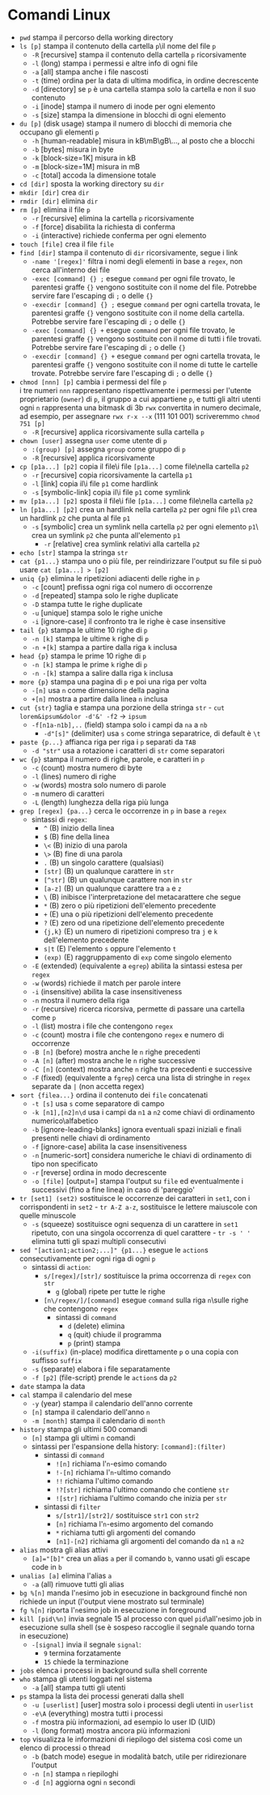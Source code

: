 # Comandi Linux
* `pwd` stampa il percorso della working directory
* `ls [p]` stampa il contenuto della cartella `p`\il nome del file `p`
  * `-R` [recursive] stampa il contenuto della cartella `p` ricorsivamente
  * `-l` (long) stampa i permessi e altre info di ogni file
  * `-a` [all] stampa anche i file nascosti
  * `-t` (time) ordina per la data di ultima modifica, in ordine decrescente
  * `-d` [directory] se `p` è una cartella stampa solo la cartella e non il suo contenuto
  * `-i` [inode] stampa il numero di inode per ogni elemento
  * `-s` [size] stampa la dimensione in blocchi di ogni elemento
* `du [p]` (disk usage) stampa il numero di blocchi di memoria che occupano gli elementi `p`
  * `-h` [human-readable] misura in kB\mB\gB\\..., al posto che a blocchi
  * `-b` [bytes] misura in byte
  * `-k` [block-size=1K] misura in kB
  * `-m` [block-size=1M] misura in mB
  * `-c` [total] accoda la dimensione totale
* `cd [dir]` sposta la working directory su `dir` 
* `mkdir [dir]` crea `dir`
* `rmdir [dir]` elimina `dir`
* `rm [p]` elimina il file `p`
  * `-r` [recursive] elimina la cartella `p` ricorsivamente
  * `-f` [force] disabilita la richiesta di conferma
  * `-i` (interactive) richiede conferma per ogni elemento
* `touch [file]` crea il file `file`
* `find [dir]` stampa il contenuto di `dir` ricorsivamente, segue i link
  * `-name '[regex]'` filtra i nomi degli elementi in base a `regex`, non cerca all'interno dei file
  * `-exec [command] {} ;` esegue `command` per ogni file trovato, le parentesi graffe `{}` vengono sostituite con il nome del file. Potrebbe servire fare l'escaping di `;` o delle `{}`
  * `-execdir [command] {} ;` esegue `command` per ogni cartella trovata, le parentesi graffe `{}` vengono sostituite con il nome della cartella. Potrebbe servire fare l'escaping di `;` o delle `{}`
  * `-exec [command] {} +` esegue `command` per ogni file trovato, le parentesi graffe `{}` vengono sostituite con il nome di tutti i file trovati. Potrebbe servire fare l'escaping di `;` o delle `{}`
  * `-execdir [command] {} +` esegue `command` per ogni cartella trovata, le parentesi graffe `{}` vengono sostituite con il nome di tutte le cartelle trovate. Potrebbe servire fare l'escaping di `;` o delle `{}`
* `chmod [nnn] [p]` cambia i permessi del file `p`\
  i tre numeri `nnn` rappresentano rispettivamente i permessi per l'utente proprietario (`owner`) di `p`, il gruppo a cui appartiene `p`, e tutti gli altri utenti\
  ogni `n` rappresenta una bitmask di 3b `rwx` convertita in numero decimale, ad esempio, per assegnare `rwx r-x --x` (111 101 001) scriveremmo `chmod 751 [p]`
  * `-R` [recursive] applica ricorsivamente sulla cartella `p`
* `chown [user]` assegna `user` come utente di `p`
  * `:(group) [p]` assegna `group` come gruppo di `p`
  * `-R` [recursive] applica ricorsivamente
* `cp [p1a...] [p2]` copia il file\i file `[p1a...]` come file\nella cartella `p2`
  * `-r` [recursive] copia ricorsivamente la cartella `p1`
  * `-l` [link] copia il\i file `p1` come hardlink
  * `-s` [symbolic-link] copia il\i file  `p1` come symlink
* `mv [p1a...] [p2]` sposta il file\i file `[p1a...]` come file\nella cartella `p2`
* `ln [p1a...] [p2]` crea un hardlink nella cartella `p2` per ogni file `p1`\ crea un hardlink `p2` che punta al file `p1`
  * `-s` [symbolic] crea un symlink nella cartella `p2` per ogni elemento `p1`\ crea un symlink `p2` che punta all'elemento `p1`
    * `-r` [relative] crea symlink relativi alla cartella `p2`
* `echo [str]` stampa la stringa `str`
* `cat {p1...}` stampa uno o più file, per reindirizzare l'output su file si può usare `cat [p1a...] > [p2]`
* `uniq {p}` elimina le ripetizioni adiacenti delle righe in `p`
  * `-c` [count] prefissa ogni riga col numero di occorrenze
  * `-d` [repeated] stampa solo le righe duplicate
  * `-D` stampa tutte le righe duplicate
  * `-u` [unique] stampa solo le righe uniche
  * `-i` [ignore-case] il confronto tra le righe è case insensitive
* `tail {p}` stampa le ultime 10 righe di `p`
  * `-n [k]` stampa le ultime `k` righe di `p`
  * `-n +[k]` stampa a partire dalla riga `k` inclusa
* `head {p}` stampa le prime 10 righe di `p`
  * `-n [k]` stampa le prime `k` righe di `p`
  * `-n -[k]` stampa a salire dalla riga `k` inclusa
* `more {p}` stampa una pagina di `p` e poi una riga per volta
  * `-[n]` usa `n` come dimensione della pagina
  * `+[n]` mostra a partire dalla linea `n` inclusa
* `cut {str}` taglia e stampa una porzione della stringa `str` - `cut lorem&ipsum&dolor -d'&' -f2` -> `ipsum`
  * `-f[n1a-n1b],..` (field) stampa solo i campi da `na` a `nb`
    * `-d"[s]"` (delimiter) usa `s` come stringa separatrice, di default è `\t`
* `paste {p...}` affianca riga per riga i `p` separati da `TAB`
  * `-d "str"` usa a rotazione i caratteri di `str` come separatori
* `wc {p}` stampa il numero di righe, parole, e caratteri in `p`
  * `-c` (count) mostra numero di byte
  * `-l` (lines) numero di righe
  * `-w` (words) mostra solo numero di parole
  * `-m` numero di caratteri
  * `-L` (length) lunghezza della riga più lunga
* `grep [regex] {pa...}` cerca le occorrenze in `p` in base a `regex`
  * sintassi di `regex`:
    * `^` (B) inizio della linea
    * `$` (B) fine della linea
    * `\<` (B) inizio di una parola
    * `\>` (B) fine di una parola
    * `.` (B) un singolo carattere (qualsiasi)
    * `[str]` (B) un qualunque carattere in `str`
    * `[^str]` (B) un qualunque carattere non in `str`
    * `[a-z]` (B) un qualunque carattere tra `a` e `z`
    * `\` (B) inibisce l'interpretazione del metacarattere che segue
    * `*` (B) zero o più ripetizioni dell'elemento precedente
    * `+` (E) una o più ripetizioni dell'elemento precedente
    * `?` (E) zero od una ripetizione dell'elemento precedente
    * `{j,k}` (E) un numero di ripetizioni compreso tra `j` e `k` dell'elemento precedente
    * `s|t` (E) l'elemento `s` oppure l'elemento `t`
    * `(exp)` (E) raggruppamento di `exp` come singolo elemento
  * `-E` (extended) (equivalente a `egrep`) abilita la sintassi estesa per `regex`
  * `-w` (words) richiede il match per parole intere
  * `-i` (insensitive) abilita la case insensitiveness
  * `-n` mostra il numero della riga
  * `-r` (recursive) ricerca ricorsiva, permette di passare una cartella come `p`
  * `-l` (list) mostra i file che contengono `regex`
  * `-c` (count) mostra i file che contengono `regex` e numero di occorrenze
  * `-B [n]` (before) mostra anche le `n` righe precedenti
  * `-A [n]` (after) mostra anche le `n` righe successive
  * `-C [n]` (context) mostra anche `n` righe tra precedenti e successive
  * `-F` (fixed) (equivalente a `fgrep`) cerca una lista di stringhe in `regex` separate da `|` (non accetta regex)
* `sort {filea...}` ordina il contenuto dei `file` concatenati
  * `-t [s]` usa `s` come separatore di campo
  * `-k [n1],[n2]n\d` usa i campi da `n1` a `n2` come chiavi di ordinamento numerico\alfabetico
  * `-b` [ignore-leading-blanks] ignora eventuali spazi iniziali e finali presenti nelle chiavi di ordinamento
  * `-f` [ignore-case] abilita la case insensitiveness
  * `-n` [numeric-sort] considera numeriche le chiavi di ordinamento di tipo non specificato
  * `-r` [reverse] ordina in modo decrescente
  * `-o [file]` [output=] stampa l'output su `file` ed eventualmente i successivi (fino a fine linea) in caso di 'pareggio'
* `tr [set1] (set2)` sostituisce le occorrenze dei caratteri in `set1`, con i corrispondenti in `set2` - `tr A-Z a-z`, sostituisce le lettere maiuscole con quelle minuscole
  * `-s` (squeeze) sostituisce ogni sequenza di un carattere in `set1` ripetuto, con una singola occorrenza di quel carattere - `tr -s ' '` elimina tutti gli spazi multipli consecutivi
* `sed "[action1;action2;...]" {p1...}` esegue le `action`s consecutivamente per ogni riga di ogni `p`
  * sintassi di `action`:
    * `s/[regex]/[str]/` sostituisce la prima occorrenza di `regex`  con `str`
      * `g` (global) ripete per tutte le righe
    * `[n\/regex/]/[command]` esegue `command` sulla riga `n`\sulle righe che contengono `regex`
      * sintassi di `command`
        * `d` (delete) elimina
        * `q` (quit) chiude il programma
        * `p` (print) stampa
  * `-i(suffix)` (in-place) modifica direttamente `p` o una copia con suffisso `suffix`
  * `-s` (separate) elabora i file separatamente
  * `-f [p2]` (file-script) prende le `action`s da `p2`
* `date` stampa la data
* `cal` stampa il calendario del mese
  * `-y` (year) stampa il calendario dell'anno corrente
  * `[n]` stampa il calendario dell'anno `n`
  * `-m [month]` stampa il calendario di `month`
* `history` stampa gli ultimi 500 comandi
  * `[n]` stampa gli ultimi `n` comandi
  * sintassi per l'espansione della history: `[command]:(filter)`
    * sintassi di `command`
      * `![n]` richiama l'`n`-esimo comando
      * `!-[n]` richiama l'`n`-ultimo comando
      * `!!` richiama l'ultimo comando
      * `!?[str]` richiama l'ultimo comando che contiene `str`
      * `![str]` richiama l'ultimo comando che inizia per `str`
    * sintassi di `filter`
      * `s/[str1]/[str2]/` sostituisce `str1` con `str2`
      * `[n]` richiama l'`n`-esimo argomento del comando
      * `*` richiama tutti gli argomenti del comando
      * `[n1]-[n2]` richiama gli argomenti del comando da `n1` a `n2`
* `alias` mostra gli alias attivi
  * `[a]="[b]"`  crea un alias `a` per il comando `b`, vanno usati gli escape code in `b`
* `unalias [a]` elimina l'alias `a`
  * `-a` (all) rimuove tutti gli alias
* `bg %[n]` manda l'`n`esimo job in esecuzione in background finché non richiede un input (l'output viene mostrato sul terminale)
* `fg %[n]` riporta l'`n`esimo job in esecuzione in foreground
* `kill [pid\%n]` invia segnale 15 al processo con quel `pid`\all'`n`esimo job in esecuzione sulla shell (se è sospeso raccoglie il segnale quando torna in esecuzione)
  * `-[signal]` invia il segnale `signal`:
    * `9` termina forzatamente
    * `15` chiede la terminazione
* `jobs` elenca i processi in background sulla shell corrente
* `who` stampa gli utenti loggati nel sistema
  * `-a` [all] stampa tutti gli utenti
* `ps` stampa la lista dei processi generati dalla shell
  * `-u [userlist]` [user] mostra solo i processi degli utenti in `userlist`
  * `-e\A` (everything) mostra tutti i processi
  * `-f` mostra più informazioni, ad esempio lo user ID (UID)
  * `-l` (long format) mostra ancora più informazioni
* `top` visualizza le informazioni di riepilogo del sistema così come un elenco di processi o thread
  * `-b` (batch mode) esegue in modalità batch, utile per ridirezionare l'output
  * `-n [n]` stampa `n` riepiloghi
  * `-d [n]` aggiorna ogni `n` secondi